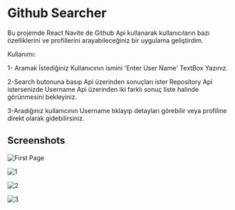 
# Github Searcher

Bu projemde React Navite de Github Api kullanarak
kullanıcıların bazı özelliklerini ve profillerini
arayabileceğiniz bir uygulama geliştirdim.


Kullanımı: 

1- Aramak İstediğiniz Kullanıcının ismini 'Enter User Name' TextBox Yazınız.

2-Search butonuna basıp Api üzerinden sonuçları ister Repository Api istersenizde Username Api üzerinden iki farklı sonuç liste halinde görünmesini bekleyiniz.

3-Aradığınız kullanıcının Username tıklayıp detayları görebilir veya profiline direkt olarak gidebilirsiniz.






## Screenshots

![First Page](https://drive.google.com/file/d/1KPNoeRtk13tOD9tStLnQ0RpCA7c2SovU/view?usp=sharing)

![1](https://drive.google.com/file/d/1KPNoeRtk13tOD9tStLnQ0RpCA7c2SovU/view?usp=sharing)

![2](https://drive.google.com/file/d/1KiT_PRh-iEWv3ACczyAxGAy4xOW2gYiF/view?usp=sharing)

![3](https://drive.google.com/file/d/1KhYO_XgBxO6OHXA_xAdVWrTLSjW1RGIX/view?usp=sharing)
